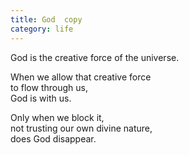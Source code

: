 ```yaml
---
title: God  copy
category: life
---
```


God is the creative force of the universe.  
  
When we allow that creative force   
to flow through us,  
God is with us.  
  
Only when we block it,  
not trusting our own divine nature,  
does God disappear.  

